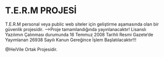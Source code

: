 # T.E.R.M PROJESİ
T.E.R.M personal veya public web siteler için geliştirme aşamasında olan bir güvenlik projesidir. -->Proje tamamlandığında yayınlanacaktır! 
Lisanslı Yazılımın Çalınması durumunda 16 Temmuz 2008 Tarihli Resmi Gazete’de Yayımlanan 26938 Sayılı Kanun Gereğince İşlem Başlatılacaktır!!!

@HeiVile Ortak Projesidir.
